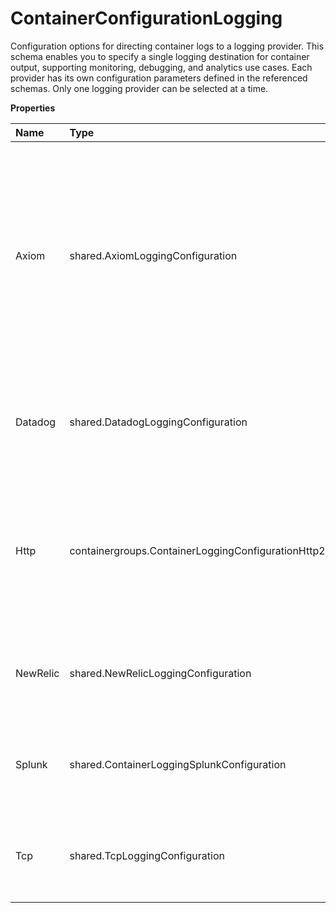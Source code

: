 # ContainerConfigurationLogging

Configuration options for directing container logs to a logging provider. This schema enables you to specify a single logging destination for container output, supporting monitoring, debugging, and analytics use cases. Each provider has its own configuration parameters defined in the referenced schemas. Only one logging provider can be selected at a time.

**Properties**

| Name     | Type                                               | Required | Description                                                                                                                                                                               |
| :------- | :------------------------------------------------- | :------- | :---------------------------------------------------------------------------------------------------------------------------------------------------------------------------------------- |
| Axiom    | shared.AxiomLoggingConfiguration                   | ❌       | Configuration settings for integrating container logs with the Axiom logging service. When specified, container logs will be forwarded to the Axiom instance defined by these parameters. |
| Datadog  | shared.DatadogLoggingConfiguration                 | ❌       | Configuration for forwarding container logs to Datadog monitoring service.                                                                                                                |
| Http     | containergroups.ContainerLoggingConfigurationHttp2 | ❌       | Configuration for sending container logs to an HTTP endpoint. Defines how logs are formatted, compressed, and transmitted.                                                                |
| NewRelic | shared.NewRelicLoggingConfiguration                | ❌       | Configuration for sending container logs to New Relic's log management platform.                                                                                                          |
| Splunk   | shared.ContainerLoggingSplunkConfiguration         | ❌       | Configuration settings for forwarding container logs to a Splunk instance.                                                                                                                |
| Tcp      | shared.TcpLoggingConfiguration                     | ❌       | Configuration for forwarding container logs to a remote TCP endpoint                                                                                                                      |
